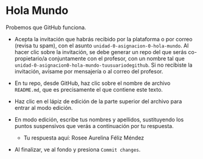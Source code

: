 # Hola Mundo

Probemos que GitHub funciona.

* Acepta la invitación que habrás recibido por la plataforma o por correo (revisa tu spam), con el asunto `unidad-0-asignacion-0-hola-mundo`. Al hacer clic sobre la invitación, se debe generar un repo del que serás co-propietario/a conjuntamente con el profesor, con un nombre tal que `unidad-0-asignacion0-hola-mundo-tuusuariodegithub`. Si no recibiste la invitación, avísame por mensajería o al correo del profesor.

* En tu repo, desde GitHub, haz clic sobre el nombre de archivo `README.md`, que es precisamente el que contiene este texto.

* Haz clic en el lápiz de edición de la parte superior del archivo para entrar al modo edición.

* En modo edición, escribe tus nombres y apellidos, sustituyendo los puntos suspensivos que verás a continuación por tu respuesta.

  * Tu respuesta aquí: Rosee Aurelina Féliz Méndez
  
* Al finalizar, ve al fondo y presiona `Commit changes`.

